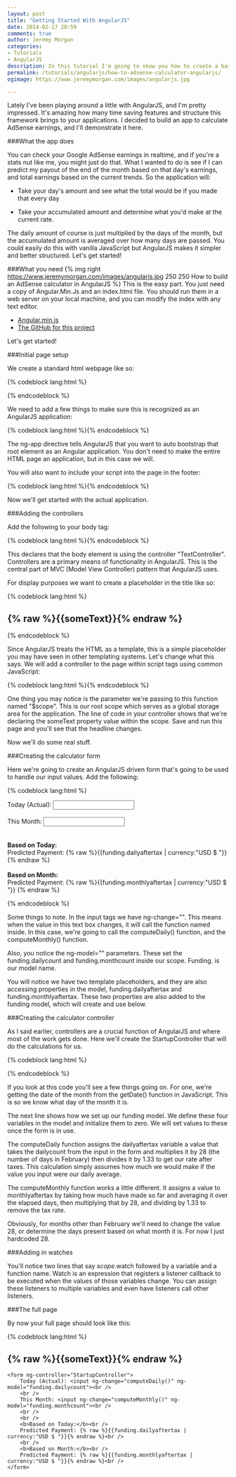 ```yaml
---
layout: post
title: "Getting Started With AngularJS"
date: 2014-02-17 20:59
comments: true
author: Jeremy Morgan
categories: 
- Tutorials
- AngularJS
description: In this tutorial I'm going to show you how to create a basic AdSense calculator with AngularJS. It's easy, fun and might get you inspired to learn this great framework.
permalink: /tutorials/angularjs/how-to-adsense-calculator-angularjs/
ogimage: https://www.jeremymorgan.com/images/angularjs.jpg

---
```

Lately I've been playing around a little with AngularJS, and I'm pretty impressed. It's amazing how many time saving features and structure this framework brings to your applications. I decided to build an app to calculate AdSense earnings, and I'll demonstrate it here. 

<!-- more -->
###What the app does

You can check your Google AdSense earnings in realtime, and if you're a stats nut like me, you might just do that. What I wanted to do is see if I can predict my payout of the end of the month based on that day's earnings, and total earnings based on the current trends. So the application will:

- Take your day's amount and see what the total would be if you made that every day

- Take your accumulated amount and determine what you'd make at the current rate. 

The daily amount of course is just multiplied by the days of the month, but the accumulated amount is averaged over how many days are passed. You could easily do this with vanilla JavaScript but AngularJS makes it simpler and better structured. Let's get started!

###What you need
{% img right https://www.jeremymorgan.com/images/angularjs.jpg 250 250 How to build an AdSense calculator in AngularJS %}
This is the easy part. You just need a copy of Angular.Min.Js and an index.html file. You should run them in a web server on your local machine, and you can modify the index with any text editor. 

- [Angular.min.js](http://angularjs.org/)
- [The GitHub for this project](https://github.com/JeremyMorgan/AdSenseCalculator)

Let's get started!

###Initial page setup

We create a standard html webpage like so:

{% codeblock lang:html %}<!DOCTYPE html>
<html lang="en">
<head>
    <meta charset="utf-8">
    <title>Angular Demo</title>
</head>
<body>
</body>
</html>
{% endcodeblock %}

We need to add a few things to make sure this is recognized as an AngularJS application:

{% codeblock lang:html %}<html lang="en" ng-app>{% endcodeblock %}

The ng-app directive tells AngularJS that you want to auto bootstrap that root element as an Angular application. You don't need to make the entire HTML page an application, but in this case we will. 

You will also want to include your script into the page in the footer:

{% codeblock lang:html %}<script src="angular.min.js"></script>{% endcodeblock %}

Now we'll get started with the actual application. 

###Adding the controllers

Add the following to your body tag:

{% codeblock lang:html %}<body ng-controller="TextController">{% endcodeblock %}

This declares that the body element is using the controller "TextController". Controllers are a primary means of functionality in AngularJS. This is the central part of MVC (Model View Controller) pattern that AngularJS uses. 

For display purposes we want to create a placeholder in the title like so:

{% codeblock lang:html %}<h2>{% raw %}{{someText}}{% endraw %}</h2>{% endcodeblock %}

Since AngularJS treats the HTML as a template, this is a simple placeholder you may have seen in other templating systems. Let's change what this says. We will add a controller to the page within script tags using common JavaScript:

{% codeblock lang:html %}<script>
function TextController($scope){
    $scope.someText = "Angular Adsense Calculator";
}
</script>{% endcodeblock %}

One thing you may notice is the parameter we're passing to this function named "$scope". This is our root scope which serves as a global storage area for the application. The line of code in your controller shows that we're declaring the someText property value within the scope. Save and run this page and you'll see that the headline changes. 

Now we'll do some real stuff. 

###Creating the calculator form

Here we're going to create an AngularJS driven form that's going to be used to handle our input values. Add the following:

{% codeblock lang:html %}<form ng-controller="StartupController">
    Today (Actual): <input ng-change="computeDaily()" ng-model="funding.dailycount"><br />
   <br />
   This Month: <input ng-change="computeMonthly()" ng-model="funding.monthcount"><br />
    <br />
    <br />
    <b>Based on Today:</b><br />
    Predicted Payment: {% raw %}{{funding.dailyaftertax | currency:"USD $ "}}{% endraw %} <br />
    <br />
    <b>Based on Month:</b><br />
    Predicted Payment: {% raw %}{{funding.monthlyaftertax | currency:"USD $ "}} {% endraw %}<br />
</form>
{% endcodeblock %}

Some things to note. In the input tags we have ng-change="". This means when the value in this text box changes, it will call the function named inside. In this case, we're going to call the computeDaily() function, and the computeMonthly() function. 

Also, you notice the ng-model="" parameters. These set the funding.dailycount and funding.monthcount inside our scope. Funding. is our model name. 

You will notice we have two template placeholders, and they are also accessing properties in the model, funding.dailyaftertax and funding.monthlyaftertax. These two properties are also added to the funding model, which will create and use below. 

###Creating the calculator controller

As I said earlier, controllers are a crucial function of AngularJS and where most of the work gets done. Here we'll create the StartupController that will do the calculations for us.

{% codeblock lang:html %}
<script>
function StartupController($scope){
    
    var date = new Date().getDate();
        
    $scope.funding = { dailycount: 0, monthcount: 0, dailyaftertax: 0, monthlyaftertax: 0 };
        
    var computeDaily = function() {
        $scope.funding.dailyaftertax = (($scope.funding.dailycount * 28) / 1.33);
    };
    var computeMonthly = function() {
        $scope.funding.monthlyaftertax = ((28 * $scope.funding.monthcount / date) / 1.33);
    };
        
    $scope.$watch('funding.dailycount', computeDaily);
    $scope.$watch('funding.monthcount', computeMonthly);        
}
</script>
{% endcodeblock %}


If you look at this code you'll see a few things going on. For one, we're getting the date of the month from the getDate() function in JavaScript. This is so we know what day of the month it is. 

The next line shows how we set up our funding model. We define these four variables in the model and initialize them to zero. We will set values to these once the form is in use. 

The computeDaily function assigns the dailyaftertax variable a value that takes the dailycount from the input in the form and multiplies it by 28 (the number of days in February) then divides it by 1.33 to get our rate after taxes. This calculation simply assumes how much we would make if the value you input were our daily average. 

The computeMonthly function works a little different. It assigns a value to monthlyaftertax by taking how much have made so far and averaging it over the elapsed days, then multiplying that by 28, and dividing by 1.33 to remove the tax rate. 

Obviously, for months other than February we'll need to change the value 28, or determine the days present based on what month it is. For now I just hardcoded 28. 

###Adding in watches

You'll notice two lines that say $scope.$watch followed by a variable and a function name. Watch is an expression that registers a listener callback to be executed when the values of those variables change. You can assign these listeners to multiple variables and even have listeners call other listeners. 

###The full page

By now your full page should look like this:

{% codeblock lang:html %}
<!DOCTYPE html>
<html lang="en" ng-app>
<head>
    <meta charset="utf-8">
    <title>Angular Demo</title>
</head>
<body ng-controller="TextController">
    <h2>{% raw %}{{someText}}{% endraw %}</h2>
    
    <form ng-controller="StartupController">    
        Today (Actual): <input ng-change="computeDaily()" ng-model="funding.dailycount"><br />
        <br />
        This Month: <input ng-change="computeMonthly()" ng-model="funding.monthcount"><br />
        <br />
        <br />
        <b>Based on Today:</b><br />
        Predicted Payment: {% raw %}{{funding.dailyaftertax | currency:"USD $ "}}{% endraw %}<br />
        <br />
        <b>Based on Month:</b><br />
        Predicted Payment: {% raw %}{{funding.monthlyaftertax | currency:"USD $ "}}{% endraw %}<br />
    </form>
</body>
    <script src="angular.min.js"></script>
    <script>
    
    function StartupController($scope){
    
        var date = new Date().getDate();
        
        $scope.funding = { dailycount: 0, monthcount: 0, dailyaftertax: 0, monthlyaftertax: 0 };
        
        var computeDaily = function() {
           $scope.funding.dailyaftertax = (($scope.funding.dailycount * 28) / 1.33);
        };
        var computeMonthly = function() {
            $scope.funding.monthlyaftertax = ((28 * $scope.funding.monthcount / date) / 1.33);
        };
        
        $scope.$watch('funding.dailycount', computeDaily);
        $scope.$watch('funding.monthcount', computeMonthly);        
    }
        
    function TextController($scope){
       $scope.someText = "Angular Adsense Calculator";
    }
    
    </script>
</html>{% endcodeblock %}

And when you run it, you can see the realtime AdSense calculator in action. 

###Summary

AngularJS is extremely powerful, testable and suited for rapid development. It's popularity has risen dramatically and for good reason. Things are being improved and added to it daily, and people are finding best practices and establishing guidelines as we speak. 

Don't be shy! Download a copy and start digging in now!!

###Video Tutorial

Here is a video I made of this tutorial:

<iframe width="560" height="315" src="//www.youtube.com/embed/r38xNCqs-2U?list=UUAR4QD5vqpn4LFrrBiDe7lQ" frameborder="0" allowfullscreen></iframe>

Be sure to check it out and subscribe to my channel for more tutorials and instructional videos! 

